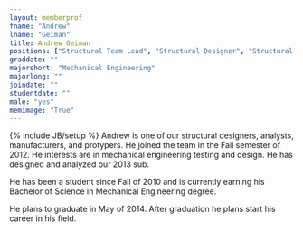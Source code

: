 ```yaml
---
layout: memberprof
fname: "Andrew"
lname: "Geiman"
title: Andrew Geiman
positions: ["Structural Team Lead", "Structural Designer", "Structural Researcher", "Structural Manufacturer"]
graddate: ""
majorshort: "Mechanical Engineering"
majorlong: ""
joindate: ""
studentdate: ""
male: "yes"
memimage: "True"
---
```

{% include JB/setup %}
Andrew is one of our structural designers, analysts, manufacturers, and protypers. He joined the team in the Fall semester of 2012. He interests are in mechanical engineering testing and design. He has designed and analyzed our 2013 sub.

He has been a student since Fall of 2010 and is currently earning his Bachelor of Science in Mechanical Engineering degree.

He plans to graduate in May of 2014. After graduation he plans start his career in his field.
